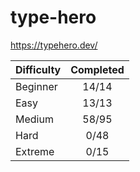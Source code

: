 # type-hero

<https://typehero.dev/>

| Difficulty | Completed |
| ---------- | :-------: |
| Beginner   |   14/14   |
| Easy       |   13/13   |
| Medium     |   58/95   |
| Hard       |   0/48    |
| Extreme    |   0/15    |
